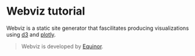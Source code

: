 Webviz tutorial
===============

Webviz is a static site generator that fascilitates producing visualizations
using [d3](sub_pages/d3_2.html) and [plotly](sub_pages/plotly_1.html).

> Webviz is developed by [Equinor](www.equinor.no).

